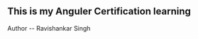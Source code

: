 This is my Anguler Certification learning
-------------------------------------------
Author -- Ravishankar Singh